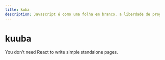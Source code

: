 ```yaml
---
title: kuba
description: Javascript é como uma folha em branco, a liberdade de programar do jeito que faça sentido para o produto!
---
```


# kuuba

You don't need React to write simple standalone pages.

